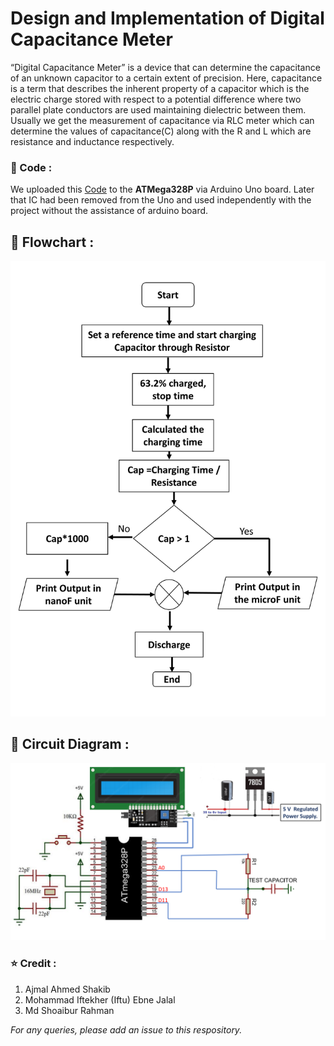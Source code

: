# Design and Implementation of Digital Capacitance Meter
“Digital Capacitance Meter” is a device that can determine the capacitance of an unknown capacitor to a certain extent of precision. Here, capacitance is a
term that describes the inherent property of a capacitor which is the electric charge stored with respect to a potential difference where two parallel plate conductors are used maintaining dielectric between them. Usually we get the measurement of capacitance via RLC meter which can determine the values of capacitance(C) along with the R and L which are resistance and inductance respectively.

### 🔰 Code : 
We uploaded this [Code](https://github.com/Iftu119/capacitance-meter/blob/main/Capacitance-meter-code.ino) to the **ATMega328P** via Arduino Uno board. Later that IC had been removed from the Uno and used independently with the project without the assistance of arduino board. 

## 🔰 Flowchart : 
![flowchart for the dogotal capacutance meter](https://github.com/Iftu119/capacitance-meter/blob/main/Flowchart-white.png)

## 🔰 Circuit Diagram : 
![Circuit diagram for the dogotal capacutance meter](https://github.com/Iftu119/capacitance-meter/blob/main/Ckt%20Diagram.png)


### ⭐ Credit :
1. Ajmal Ahmed Shakib
2. Mohammad Iftekher (Iftu) Ebne Jalal 
3. Md Shoaibur Rahman

*For any queries, please add an issue to this respository.*
